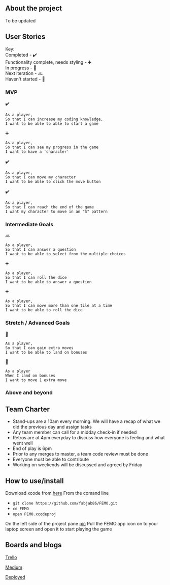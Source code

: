 ## About the project
To be updated

## User Stories

Key:  
Completed - :heavy_check_mark:  
Functionality complete, needs styling - :heavy_plus_sign:  
In progress - :construction:  
Next iteration - :soon:  
Haven't started - :beers:  

### MVP
:heavy_check_mark:
```
As a player,
So that I can increase my coding knowledge,
I want to be able to able to start a game
```

:heavy_plus_sign:
```
As a player,
So that I can see my progress in the game
I want to have a 'character'
```

:heavy_check_mark:
```
As a player,
So that I can move my character
I want to be able to click the move button
```
:heavy_check_mark:
```
As a player,
So that I can reach the end of the game
I want my character to move in an "S" pattern
```

### Intermediate Goals
:soon:
```
As a player,
So that I can answer a question
I want to be able to select from the multiple choices
```

:heavy_plus_sign:
```
As a player,
So that I can roll the dice
I want to be able to answer a question
```

:heavy_plus_sign:
```
As a player,
So that I can move more than one tile at a time
I want to be able to roll the dice 
```

### Stretch / Advanced Goals
:beers:
```
As a player,
So that I can gain extra moves
I want to be able to land on bonuses 
```

:beers:
```
As a player 
When I land on bonuses 
I want to move 1 extra move
```

### Above and beyond


## Team Charter

- Stand-ups are a 10am every morning. We will have a recap of what we did the previous day and assign tasks
- Any team member can call for a midday check-in if needed
- Retros are at 4pm everyday to discuss how everyone is feeling and what went well
- End of play is 6pm
- Prior to any merges to master, a team code review must be done
- Everyone must be able to contribute
- Working on weekends will be discussed and agreed by Friday


## How to use/install
Download xcode from [here](https://developer.apple.com/xcode/)
From the comand line 
- `git clone https://github.com/fabjab86/FEMO.git`
- `cd FEMO`
- `open FEMO.xcodeproj`

On the left side of the project pane [pic](projectFiles.png)
Pull the FEMO.app icon on to your laptop screen and open it to start playing the game  

## Boards and blogs
[Trello](https://trello.com/b/NeNjHIRE/bejewellled-code-app)

[Medium](https://medium.com/teamfemo)

[Deployed](#)




